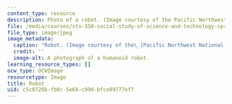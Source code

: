 ```yaml
---
content_type: resource
description: Photo of a robot. (Image courtesy of the Pacific Northwest National Laboratory.)
file: /media/courses/sts-350-social-study-of-science-and-technology-spring-2004/c5c0728bfb0c5e68c99dbfce89777ef7_sts-350s04.jpg
file_type: image/jpeg
image_metadata:
  caption: "Robot. (Image courtesy of the\_[Pacific Northwest National Laboratory](http://www.pnl.gov/).)"
  credit: ''
  image-alt: A photograph of a humanoid robot.
learning_resource_types: []
ocw_type: OCWImage
resourcetype: Image
title: Robot
uid: c5c0728b-fb0c-5e68-c99d-bfce89777ef7
---
```

